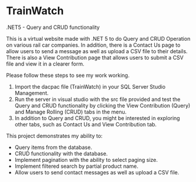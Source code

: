 # TrainWatch

.NET5 - Query and CRUD functionality

This is a virtual website made with .NET 5 to do Query and CRUD Operation on various rail car companies. In addition, there is a Contact Us page to allow users to send a message as well as upload a CSV file to their details. There is also a View Contribution page that allows users to submit a CSV file and view it in a clearer form.

Please follow these steps to see my work working.

1. Import the dacpac file (TrainWatch) in your SQL Server Studio Management.
2. Run the server in visual studio with the src file provided and test the Query and CRUD functionality by clicking the View Contribution (Query) and Manage Rolling (CRUD) tabs in the menu.
3. In addition to Query and CRUD, you might be interested in exploring other tabs, such as Contact Us and View Contribution tab.

This project demonstrates my ability to:

- Query items from the database.
- CRUD functionality with the database.
- Implement pagination with the ability to select paging size.
- Implement filtered search by partial product name.
- Allow users to send contact messages as well as upload a CSV file.
